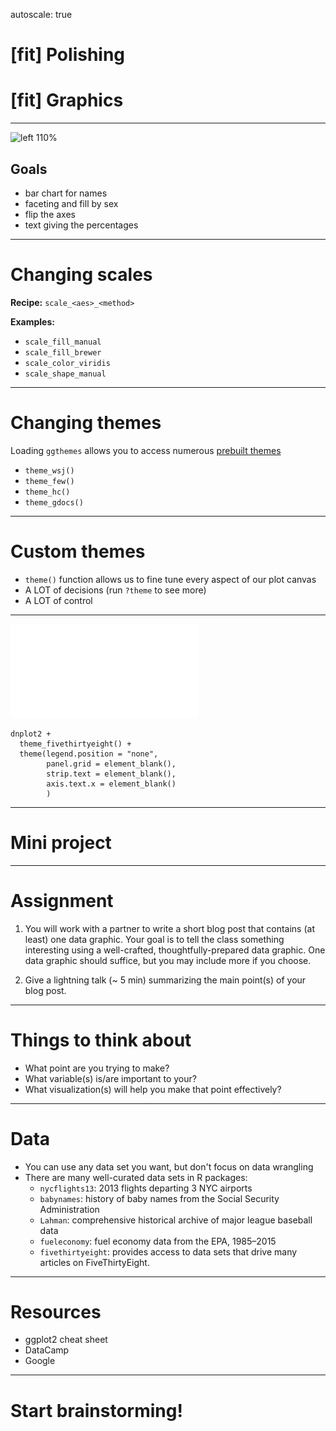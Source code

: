 autoscale: true

# [fit] Polishing
# [fit] Graphics

---

![left 110%](https://espnfivethirtyeight.files.wordpress.com/2014/05/silver-feature-names-dead2.png?quality=90&strip=all&w=575&ssl=1)

## Goals
- bar chart for names
- faceting and fill by sex
- flip the axes
- text giving the percentages

---

# Changing scales

**Recipe:** `scale_<aes>_<method>`

**Examples:**

- `scale_fill_manual`
- `scale_fill_brewer`
- `scale_color_viridis`
- `scale_shape_manual`

---

# Changing themes

Loading `ggthemes` allows you to access numerous [prebuilt themes](https://cran.r-project.org/web/packages/ggthemes/vignettes/ggthemes.html)

- `theme_wsj()`
- `theme_few()`
- `theme_hc()`
- `theme_gdocs()`

---

# Custom themes

- `theme()` function allows us to fine tune every aspect of our plot canvas
- A LOT of decisions (run `?theme` to see more)
- A LOT of control

---

![left fit](538plot.pdf)

```
dnplot2 +
  theme_fivethirtyeight() +
  theme(legend.position = "none",     
        panel.grid = element_blank(), 
        strip.text = element_blank(), 
        axis.text.x = element_blank() 
        )
```

---

# Mini project

---

# Assignment

1. You will work with a partner to write a short blog post that contains (at least) one data graphic. Your goal is to tell the class something interesting using a well-crafted, thoughtfully-prepared data graphic. One data graphic should suffice, but you may include more if you choose.

2. Give a lightning talk (~ 5 min) summarizing the main point(s) of your blog post. 

---

# Things to think about

- What point are you trying to make?
- What variable(s) is/are important to your?
- What visualization(s) will help you make that point
effectively?

---

# Data

- You can use any data set you want, but don't focus on data wrangling
- There are many well-curated data sets in R packages:
  + `nycflights13`: 2013 flights departing 3 NYC airports
  + `babynames`: history of baby names from the Social Security Administration
  + `Lahman`: comprehensive historical archive of major league baseball data
  + `fueleconomy`: fuel economy data from the EPA, 1985–2015
  + `fivethirtyeight`: provides access to data sets that drive many articles on FiveThirtyEight.
  
---

# Resources

- ggplot2 cheat sheet
- DataCamp
- Google
  
--- 

# Start brainstorming!